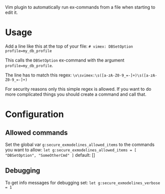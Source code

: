 Vim plugin to automatically run ex-commands from a file when starting to edit
it.

# Usage
Add a line like this at the top of your file:
`# vimex: DBSetOption profile=my_db_profile`

This calls the `DBSetOption` ex-command with the argument `profile=my_db_profile`.

The line has to match this regex:
`\v\svimex:\s([a-zA-Z0-9_=-]+)\s([a-zA-Z0-9_=-]+)`

For security reasons only this simple regex is allowed. If you want to do more
complicated things you should create a command and call that.

# Configuration

## Allowed commands
Set the global var `g:secure_exmodelines_allowed_items` to the commands you want
to allow:
`let g:secure_exmodelines_allowed_items = [ "DBSetOption", "SomeOtherCmd" ]`
default: []

## Debugging
To get info messages for debugging set:
`let g:secure_exmodelines_verbose = 1`

